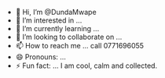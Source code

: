 - 👋 Hi, I’m @DundaMwape
- 👀 I’m interested in ...
- 🌱 I’m currently learning ...
- 💞️ I’m looking to collaborate on ...
- 📫 How to reach me ... call 0771696055
- 😄 Pronouns: ... 
- ⚡ Fun fact: ... I am cool, calm and collected.

<!---
DundaMwape/DundaMwape is a ✨ special ✨ repository because its `README.md` (this file) appears on your GitHub profile.
You can click the Preview link to take a look at your changes.
--->
